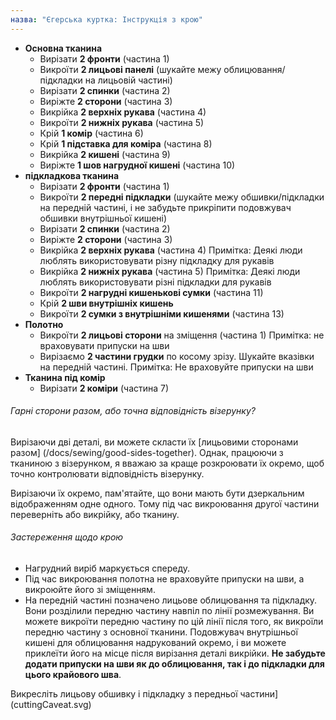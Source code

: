 ```yaml
---
назва: "Єгерська куртка: Інструкція з крою"
---
```


- **Основна тканина**
  - Вирізати **2 фронти** (частина 1)
  - Викроїти **2 лицьові панелі** (шукайте межу облицювання/підкладки на лицьовій частині)
  - Вирізати **2 спинки** (частина 2)
  - Виріжте **2 сторони** (частина 3)
  - Викрійка **2 верхніх рукава** (частина 4)
  - Викроїти **2 нижніх рукава** (частина 5)
  - Крій **1 комір** (частина 6)
  - Крій **1 підставка для коміра** (частина 8)
  - Викрійка **2 кишені** (частина 9)
  - Виріжте **1 шов нагрудної кишені** (частина 10)
- **підкладкова тканина**
  - Вирізати **2 фронти** (частина 1)
  - Викроїти **2 передні підкладки** (шукайте межу обшивки/підкладки на передній частині, і не забудьте прикріпити подовжувач обшивки внутрішньої кишені)
  - Вирізати **2 спинки** (частина 2)
  - Виріжте **2 сторони** (частина 3)
  - Викрійка **2 верхніх рукава** (частина 4) Примітка: Деякі люди люблять використовувати різну підкладку для рукавів
  - Викрійка **2 нижніх рукава** (частина 5) Примітка: Деякі люди люблять використовувати різні підкладки для рукавів
  - Викроїти **2 нагрудні кишенькові сумки** (частина 11)
  - Крій **2 шви внутрішніх кишень**
  - Викроїти **2 сумки з внутрішніми кишенями** (частина 13)
- **Полотно**
  - Викроїти **2 лицьові сторони** на зміщення (частина 1) Примітка: не враховувати припуски на шви
  - Вирізаємо **2 частини грудки** по косому зрізу. Шукайте вказівки на передній частині. Примітка: Не враховуйте припуски на шви
- **Тканина під комір**
  - Вирізати **2 коміри** (частина 7)

<Note>

###### Гарні сторони разом, або точна відповідність візерунку?

Вирізаючи дві деталі, ви можете скласти їх [лицьовими сторонами разом] (/docs/sewing/good-sides-together).
Однак, працюючи з тканиною з візерунком, я вважаю за краще розкроювати їх окремо, щоб точно контролювати відповідність візерунку.

Вирізаючи їх окремо, пам'ятайте, що вони мають бути дзеркальним відображенням одне одного. Тому під час викроювання другої частини переверніть або викрійку, або тканину.

</Note>

<Warning>

###### Застереження щодо крою

- Нагрудний виріб маркується спереду.
- Під час викроювання полотна не враховуйте припуски на шви, а викроюйте його зі зміщенням.
- На передній частині позначено лицьове облицювання та підкладку. Вони розділили передню частину навпіл по лінії розмежування. Ви можете викроїти передню частину по цій лінії після того, як викроїли передню частину з основної тканини. Подовжувач внутрішньої кишені для облицювання надрукований окремо, і ви можете приклеїти його на місце після вирізання деталі викрійки. **Не забудьте додати припуски на шви як до облицювання, так і до підкладки для цього крайового шва**.

Викресліть лицьову обшивку і підкладку з передньої частини] (cuttingCaveat.svg)

</Warning>
